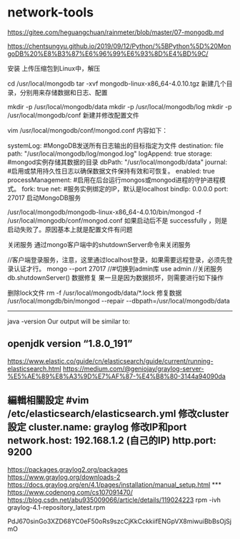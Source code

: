 # network-tools

https://gitee.com/heguangchuan/rainmeter/blob/master/07-mongodb.md

https://chentsungyu.github.io/2019/09/12/Python/%5BPython%5D%20MongoDB%20%E8%B3%87%E6%96%99%E6%93%8D%E4%BD%9C/

安装
上传压缩包到Linux中，解压

cd /usr/local/mongodb
tar -xvf mongodb-linux-x86_64-4.0.10.tgz
新建几个目录，分别用来存储数据和日志、配置

mkdir -p /usr/local/mongodb/data
mkdir -p /usr/local/mongodb/log
mkdir -p /usr/local/mongodb/conf
新建并修改配置文件

vim /usr/local/mongodb/conf/mongod.conf
内容如下：

systemLog:
  #MongoDB发送所有日志输出的目标指定为文件
  destination: file
  path: "/usr/local/mongodb/log/mongod.log"
  logAppend: true
storage:
  #mongod实例存储其数据的目录
  dbPath: "/usr/local/mongodb/data"
  journal:
    #启用或禁用持久性日志以确保数据文件保持有效和可恢复。 
    enabled: true
processManagement: 
   #启用在后台运行mongos或mongod进程的守护进程模式。 
   fork: true
net:
   #服务实例绑定的IP，默认是localhost 
   bindIp: 0.0.0.0
   port: 27017
启动MongoDB服务

/usr/local/mongodb/mongodb-linux-x86_64-4.0.10/bin/mongod -f /usr/local/mongodb/conf/mongod.conf
如果启动后不是 successfully ，则是启动失败了。原因基本上就是配置文件有问题

关闭服务
通过mongo客户端中的shutdownServer命令来关闭服务

//客户端登录服务，注意，这里通过localhost登录，如果需要远程登录，必须先登录认证才行。 
mongo --port 27017 
//#切换到admin库 
use admin 
//关闭服务 
db.shutdownServer()
数据修复
果一旦是因为数据损坏，则需要进行如下操作

删除lock文件
rm -f  /usr/local/mongodb/data/*.lock
修复数据
/usr/local/mongdb/bin/mongod --repair --dbpath=/usr/local/mongodb/data


------------------
java -version
Our output will be similar to:

openjdk version “1.8.0_191”
----------------------------
https://www.elastic.co/guide/cn/elasticsearch/guide/current/running-elasticsearch.html
https://medium.com/@geniojay/graylog-server-%E5%AE%89%E8%A3%9D%E7%AF%87-%E4%B8%80-3144a94090da

編輯相關設定
#vim /etc/elasticsearch/elasticsearch.yml
修改cluster設定
cluster.name: graylog
修改IP和port
network.host: 192.168.1.2 (自己的IP)
http.port: 9200
------------------
https://packages.graylog2.org/packages
https://www.graylog.org/downloads-2
https://docs.graylog.org/en/4.1/pages/installation/manual_setup.html
*** https://www.codenong.com/cs107091470/
https://blog.csdn.net/abu935009066/article/details/119024223
rpm -ivh graylog-4.1-repository_latest.rpm

PdJ670sinGo3XZD68YC0eF50oRs9szcCjKkCckkiifENGpVX8miwuiBbBsOjSjmO
